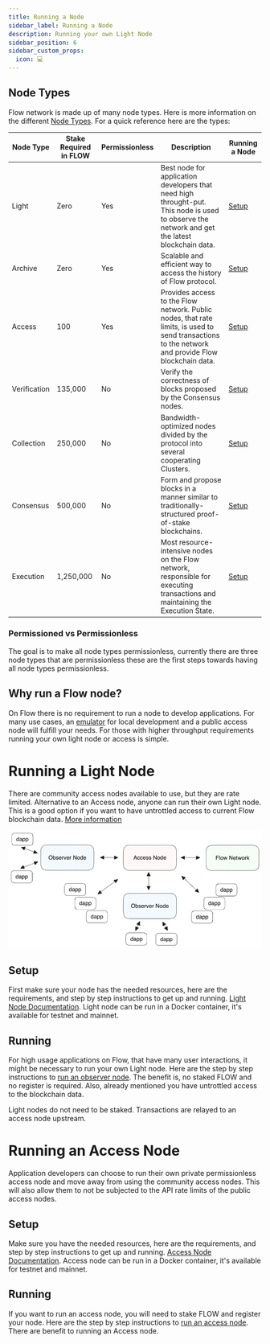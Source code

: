 ```yaml
---
title: Running a Node
sidebar_label: Running a Node
description: Running your own Light Node
sidebar_position: 6
sidebar_custom_props:
  icon: 💻
---
```


## Node Types
Flow network is made up of many node types. Here is more information on the different [Node Types](../references/run-and-secure/node-operation/node-roles.mdx#collection). For a quick reference here are the types:

| Node Type | Stake Required in FLOW | Permissionless| Description | Running a Node |
| --- | --- | --- | --- | -- |
| Light | Zero | Yes | Best node for application developers that need high throught-put. This node is used to observe the network and get the latest blockchain data. | [Setup](../references/run-and-secure/node-operation/observer-node.mdx) |
| Archive | Zero | Yes | Scalable and efficient way to access the history of Flow protocol. | [Setup](../references/run-and-secure/node-operation/node-setup.mdx) |
| Access | 100 | Yes | Provides access to the Flow network. Public nodes, that rate limits, is used to send transactions to the network and provide Flow blockchain data. | [Setup](../references/run-and-secure/node-operation/access-node-setup.md) |
| Verification | 135,000 | No | Verify the correctness of blocks proposed by the Consensus nodes. | [Setup](../references/run-and-secure/node-operation/node-setup.mdx) |
| Collection | 250,000 | No | Bandwidth-optimized nodes divided by the protocol into several cooperating Clusters. | [Setup](../references/run-and-secure/node-operation/node-setup.mdx) |
| Consensus | 500,000 | No | Form and propose blocks in a manner similar to traditionally-structured proof-of-stake blockchains. | [Setup](../references/run-and-secure/node-operation/node-setup.mdx) |
| Execution | 1,250,000 | No | Most resource-intensive nodes on the Flow network, responsible for executing transactions and maintaining the Execution State. | [Setup](../references/run-and-secure/node-operation/node-setup.mdx) |

### Permissioned vs Permissionless

The goal is to make all node types permissionless, currently there are three node types that are permissionless these are the first steps towards having all node types permissionless.


## Why run a Flow node?

On Flow there is no requirement to run a node to develop applications. For many use cases, an [emulator](../tools/emulator) for local development and a public access node will fulfill your needs. For those with higher throughput requirements running your own light node or access is simple.

# Running a Light Node

There are community access nodes available to use, but they are rate limited. Alternative to an Access node, anyone can run their own Light node. This is a good option if you want to have untrottled access to current Flow blockchain data. [More information](../references/run-and-secure/nodes/index.md#which-node-should-you-run)

![Light nodes](observer-node-arch.png)

## Setup

First make sure your node has the needed resources, here are the requirements, and step by step instructions to get up and running. [Light Node Documentation](../references/run-and-secure/node-operation/observer-node.mdx#running-an-observer-node). Light node can be run in a Docker container, it's available for testnet and mainnet. 

## Running

For high usage applications on Flow, that have many user interactions, it might be necessary to run your own Light node. Here are the step by step instructions to [run an observer node](../references/run-and-secure/node-operation/observer-node.mdx#steps-to-run-an-observer-node). The benefit is, no staked FLOW and no register is required. Also, already mentioned you have untrottled access to the blockchain data.


<Callout type="info">
Light nodes do not need to be staked. Transactions are relayed to an access node upstream.
</Callout>

# Running an Access Node

Application developers can choose to run their own private permissionless access node and move away from using the community access nodes. This will also allow them to not be subjected to the API rate limits of the public access nodes.

## Setup

Make sure you have the needed resources, here are the requirements, and step by step instructions to get up and running. [Access Node Documentation](../references/run-and-secure/node-operation/access-node-setup.md#limitations). Access node can be run in a Docker container, it's available for testnet and mainnet.

## Running

If you want to run an access node, you will need to stake FLOW and register your node. Here are the step by step instructions to [run an access node](../references/run-and-secure/node-operation/access-node-setup.md). There are benefit to running an Access node.
